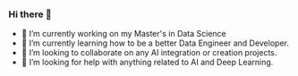 ### Hi there 👋
- 🔭 I’m currently working on my Master's in Data Science
- 🌱 I’m currently learning how to be a better Data Engineer and Developer.
- 👯 I’m looking to collaborate on any AI integration or creation projects.
- 🤔 I’m looking for help with anything related to AI and Deep Learning.
<!--
**ElvisFern/ElvisFern** is a ✨ _special_ ✨ repository because its `README.md` (this file) appears on your GitHub profile.

Here are some ideas to get you started:

- 🔭 I’m currently working on ...
- 🌱 I’m currently learning ...
- 👯 I’m looking to collaborate on ...
- 🤔 I’m looking for help with ...
- 💬 Ask me about ...
- 📫 How to reach me: ...
- 😄 Pronouns: ...
- ⚡ Fun fact: ...
-->
